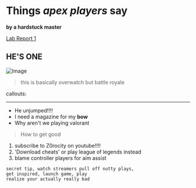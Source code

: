 # Things *apex players* say
**by a hardstuck master**

[Lab Report 1](https://JZ0ro.github.io/cse15l-lab-reports/lab-report-1-week-2.html)

## HE'S ONE
![Image](https://i.kym-cdn.com/photos/images/original/001/468/433/1bd.jpg)

> this is basically overwatch but battle royale

callouts:

***
* He unjumped!!!!
* I need a magazine for my **bow**
* Why aren't we playing valorant

> How to get good
1. subscribe to Z0rocity on youtube!!!!
2. 'Download cheats' or play league of legends instead
3. blame controller players for aim assist

```
secret tip, watch streamers pull off nutty plays,
get inspired, launch game, play
realize your actually really bad
```

